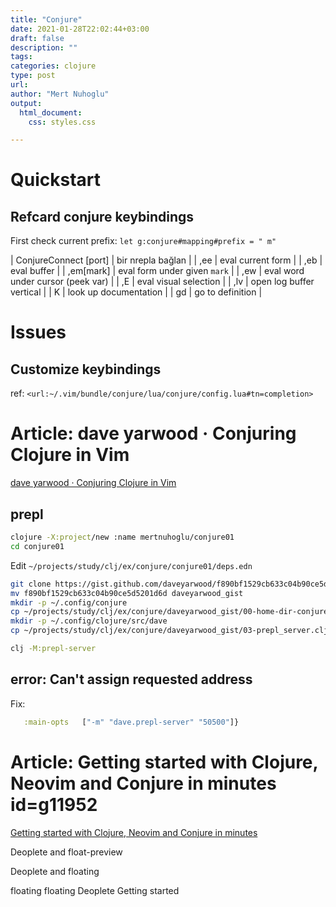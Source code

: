 ```yaml
---
title: "Conjure"
date: 2021-01-28T22:02:44+03:00 
draft: false
description: ""
tags:
categories: clojure
type: post
url:
author: "Mert Nuhoglu"
output:
  html_document:
    css: styles.css

---
```


# Quickstart

## Refcard conjure keybindings

First check current prefix: `let g:conjure#mapping#prefix = " m" `

  | ConjureConnect [port] | bir nrepla bağlan                 |
  | ,ee                   | eval current form                 |
  | ,eb                   | eval buffer                       |
  | ,em[mark]             | eval form under given `mark`      |
  | ,ew                   | eval word under cursor (peek var) |
  | ,E                    | eval visual selection             |
  | ,lv                   | open log buffer vertical          |
  | K                     | look up documentation             |
  | gd                    | go to definition                  |

# Issues

## Customize keybindings

ref: `<url:~/.vim/bundle/conjure/lua/conjure/config.lua#tn=completion>`

# Article: dave yarwood · Conjuring Clojure in Vim

[dave yarwood · Conjuring Clojure in Vim](https://blog.djy.io/conjuring-clojure-in-vim/)

## prepl

```bash
clojure -X:project/new :name mertnuhoglu/conjure01
cd conjure01
```

Edit `~/projects/study/clj/ex/conjure/conjure01/deps.edn`

```bash
git clone https://gist.github.com/daveyarwood/f890bf1529cb633c04b90ce5d5201d6d
mv f890bf1529cb633c04b90ce5d5201d6d daveyarwood_gist
mkdir -p ~/.config/conjure
cp ~/projects/study/clj/ex/conjure/daveyarwood_gist/00-home-dir-conjure.edn ~/.config/conjure/conjure.edn
mkdir -p ~/.config/clojure/src/dave
cp ~/projects/study/clj/ex/conjure/daveyarwood_gist/03-prepl_server.clj ~/.config/clojure/src/dave/prepl_server.clj
```

```bash
clj -M:prepl-server
```

## error: Can't assign requested address

Fix:

```clj
   :main-opts   ["-m" "dave.prepl-server" "50500"]}
```

# Article: Getting started with Clojure, Neovim and Conjure in minutes id=g11952

[Getting started with Clojure, Neovim and Conjure in minutes](https://oli.me.uk/getting-started-with-clojure-neovim-and-conjure-in-minutes/)

Deoplete and float-preview

Deoplete and floating

floating floating Deoplete Getting started 

